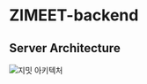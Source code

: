 # ZIMEET-backend



## Server Architecture 

![지밋 아키텍처](https://github.com/user-attachments/assets/7d2b07ce-6786-4cdc-9eed-732a8aa1826f)
